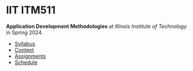 # IIT ITM511

**Application Development Methodologies** at
*Illinois Institute of Technology* in
Spring 2024.

- [Syllabus](https://github.com/hendraanggrian/IIT-ITM511/blob/assets/syllabus.pdf)
- [Content](https://github.com/hendraanggrian/IIT-ITM511/tree/assets/)
- [Assignments](assignments/)
- [Schedule](.ical/)
